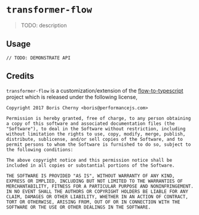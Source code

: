 # `transformer-flow`

> TODO: description

## Usage

```
// TODO: DEMONSTRATE API
```

## Credits
`transformer-flow` is a customization/extension of the [flow-to-typescript](https://github.com/bcherny/flow-to-typescript) project which is released under the following license,

```
Copyright 2017 Boris Cherny <boris@performancejs.com> 

Permission is hereby granted, free of charge, to any person obtaining a copy of this software and associated documentation files (the "Software"), to deal in the Software without restriction, including without limitation the rights to use, copy, modify, merge, publish, distribute, sublicense, and/or sell copies of the Software, and to permit persons to whom the Software is furnished to do so, subject to the following conditions:

The above copyright notice and this permission notice shall be included in all copies or substantial portions of the Software.

THE SOFTWARE IS PROVIDED "AS IS", WITHOUT WARRANTY OF ANY KIND, EXPRESS OR IMPLIED, INCLUDING BUT NOT LIMITED TO THE WARRANTIES OF MERCHANTABILITY, FITNESS FOR A PARTICULAR PURPOSE AND NONINFRINGEMENT. IN NO EVENT SHALL THE AUTHORS OR COPYRIGHT HOLDERS BE LIABLE FOR ANY CLAIM, DAMAGES OR OTHER LIABILITY, WHETHER IN AN ACTION OF CONTRACT, TORT OR OTHERWISE, ARISING FROM, OUT OF OR IN CONNECTION WITH THE SOFTWARE OR THE USE OR OTHER DEALINGS IN THE SOFTWARE.
```